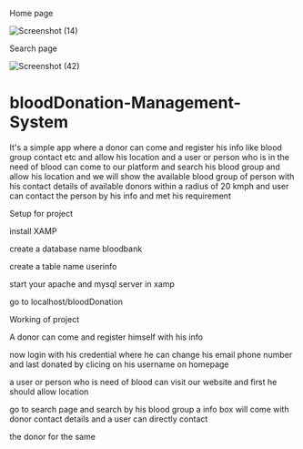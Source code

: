 Home page

![Screenshot (14)](https://user-images.githubusercontent.com/24453166/116550507-7f976380-a914-11eb-8cd7-d36cebaeeb1c.png)

Search page

![Screenshot (42)](https://user-images.githubusercontent.com/24453166/116808409-3cc4ce00-ab56-11eb-87c7-7216bb77e588.png)

# bloodDonation-Management-System
It's a simple app where a donor can come and register his info like blood group contact etc and allow his location and a user or person who is in the need of blood 
can come to our platform and search his blood group and allow his location and we will show the available blood group of person with his contact details of available 
donors within a radius of 20 kmph and user can contact the person by his info and met his requirement

Setup for project

install XAMP

create a database name bloodbank

create a table name userinfo 

start your apache and mysql server in xamp 

go to localhost/bloodDonation

Working of project

A donor can come and register himself with his info

now login with his credential where he can change his email phone number and last donated by clicing on his username on homepage

a user or person who is need of blood can visit our website and first he should allow location

go to search page and search by his blood group a info box will come with donor contact details and a user can directly contact 

the donor for the same 

